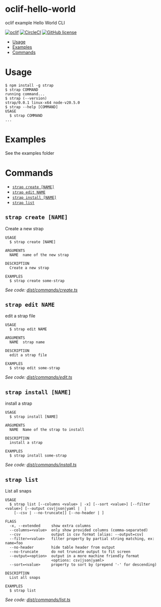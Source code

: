 oclif-hello-world
=================

oclif example Hello World CLI

[![oclif](https://img.shields.io/badge/cli-oclif-brightgreen.svg)](https://oclif.io)
[![CircleCI](https://circleci.com/gh/oclif/hello-world/tree/main.svg?style=shield)](https://circleci.com/gh/oclif/hello-world/tree/main)
[![GitHub license](https://img.shields.io/github/license/oclif/hello-world)](https://github.com/oclif/hello-world/blob/main/LICENSE)

<!-- toc -->
* [Usage](#usage)
* [Examples](#examples)
* [Commands](#commands)
<!-- tocstop -->
# Usage
<!-- usage -->
```sh-session
$ npm install -g strap
$ strap COMMAND
running command...
$ strap (--version)
strap/0.0.1 linux-x64 node-v20.5.0
$ strap --help [COMMAND]
USAGE
  $ strap COMMAND
...
```
<!-- usagestop -->
# Examples
See the examples folder
# Commands
<!-- commands -->
* [`strap create [NAME]`](#strap-create-name)
* [`strap edit NAME`](#strap-edit-name)
* [`strap install [NAME]`](#strap-install-name)
* [`strap list`](#strap-list)

## `strap create [NAME]`

Create a new strap

```
USAGE
  $ strap create [NAME]

ARGUMENTS
  NAME  name of the new strap

DESCRIPTION
  Create a new strap

EXAMPLES
  $ strap create some-strap
```

_See code: [dist/commands/create.ts](https://github.com/mortenscheel/strap/blob/v0.0.1/dist/commands/create.ts)_

## `strap edit NAME`

edit a strap file

```
USAGE
  $ strap edit NAME

ARGUMENTS
  NAME  strap name

DESCRIPTION
  edit a strap file

EXAMPLES
  $ strap edit some-strap
```

_See code: [dist/commands/edit.ts](https://github.com/mortenscheel/strap/blob/v0.0.1/dist/commands/edit.ts)_

## `strap install [NAME]`

install a strap

```
USAGE
  $ strap install [NAME]

ARGUMENTS
  NAME  Name of the strap to install

DESCRIPTION
  install a strap

EXAMPLES
  $ strap install some-strap
```

_See code: [dist/commands/install.ts](https://github.com/mortenscheel/strap/blob/v0.0.1/dist/commands/install.ts)_

## `strap list`

List all snaps

```
USAGE
  $ strap list [--columns <value> | -x] [--sort <value>] [--filter <value>] [--output csv|json|yaml |  |
    [--csv | --no-truncate]] [--no-header | ]

FLAGS
  -x, --extended     show extra columns
  --columns=<value>  only show provided columns (comma-separated)
  --csv              output is csv format [alias: --output=csv]
  --filter=<value>   filter property by partial string matching, ex: name=foo
  --no-header        hide table header from output
  --no-truncate      do not truncate output to fit screen
  --output=<option>  output in a more machine friendly format
                     <options: csv|json|yaml>
  --sort=<value>     property to sort by (prepend '-' for descending)

DESCRIPTION
  List all snaps

EXAMPLES
  $ strap list
```

_See code: [dist/commands/list.ts](https://github.com/mortenscheel/strap/blob/v0.0.1/dist/commands/list.ts)_
<!-- commandsstop -->

